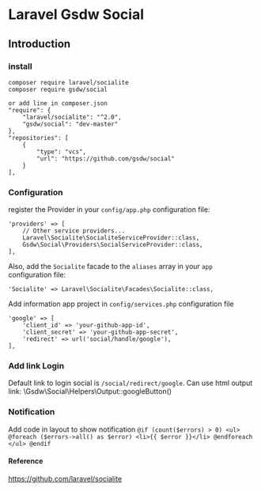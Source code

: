 # Laravel Gsdw Social

## Introduction

### install
    composer require laravel/socialite
    composer require gsdw/social

    or add line in composer.json
    "require": {
        "laravel/socialite": "^2.0",
        "gsdw/social": "dev-master"
    },
    "repositories": [
        {
            "type": "vcs",
            "url": "https://github.com/gsdw/social"
        }
    ],

### Configuration

register the Provider in your `config/app.php` configuration file:

    'providers' => [
        // Other service providers...
        Laravel\Socialite\SocialiteServiceProvider::class,
        Gsdw\Social\Providers\SocialServiceProvider::class,
    ],

Also, add the `Socialite` facade to the `aliases` array in your `app` configuration file:

    'Socialite' => Laravel\Socialite\Facades\Socialite::class,

Add information app project in `config/services.php` configuration file

    'google' => [
        'client_id' => 'your-github-app-id',
        'client_secret' => 'your-github-app-secret',
        'redirect' => url('social/handle/google'),
    ],

### Add link Login
Default link to login social is `/social/redirect/google`.
Can use html output link: \Gsdw\Social\Helpers\Output::googleButton()

### Notification
Add code in layout to show notification
    `@if (count($errors) > 0)
        <ul>
            @foreach ($errors->all() as $error)
                <li>{{ $error }}</li>
            @endforeach
        </ul>
    @endif`

#### Reference 
https://github.com/laravel/socialite
